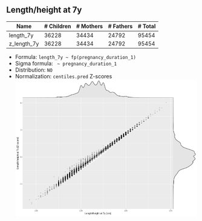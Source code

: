 ## Length/height at 7y

| Name | # Children | # Mothers | # Fathers | # Total |
| ---- | ---------- | --------- | --------- | ------- |
| length_7y | 36228 | 34434 | 24792 | 95454 |
| z_length_7y | 36228 | 34434 | 24792 | 95454 |

- Formula: `length_7y ~ fp(pregnancy_duration_1)`
- Sigma formula: ` ~ pregnancy_duration_1`
- Distribution: `NO`
- Normalization: `centiles.pred` Z-scores
![](plots/z_length_7y_vs_length_7y_child.png)


